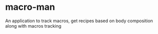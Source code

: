 # macro-man
An application to track macros, get recipes based on body composition along with macros tracking
